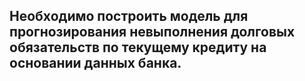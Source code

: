 ## Необходимо построить модель для прогнозирования невыполнения долговых обязательств по текущему кредиту на основании данных банка.
